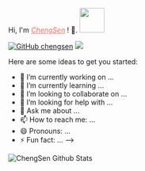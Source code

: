 <p> Hi, I'm <a href="http://chengsen.ren" style="color:rgb(247, 110, 99)"><em>ChengSen</em></a> ! 👋. <img src="https://media.giphy.com/media/mGcNjsfWAjY5AEZNw6/giphy.gif" width="50"></p>

[![GitHub chengsen](https://img.shields.io/github/followers/chengsen?label=follow&style=social)](https://github.com/chengsen)
![](https://visitor-badge.glitch.me/badge?page_id=chengsen)

Here are some ideas to get you started:

- 🔭 I’m currently working on ...
- 🌱 I’m currently learning ...
- 👯 I’m looking to collaborate on ...
- 🤔 I’m looking for help with ...
- 💬 Ask me about ...
- 📫 How to reach me: ...
- 😄 Pronouns: ...
- ⚡ Fun fact: ...
-->

![ChengSen Github Stats](https://github-readme-stats.vercel.app/api?username=chengsen&show_icons=true&title_color=F76E63&icon_color=F76E63&text_color=000&bg_color=fff)
